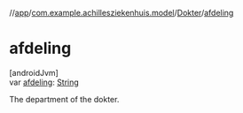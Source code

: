 //[app](../../../index.md)/[com.example.achillesziekenhuis.model](../index.md)/[Dokter](index.md)/[afdeling](afdeling.md)

# afdeling

[androidJvm]\
var [afdeling](afdeling.md): [String](https://kotlinlang.org/api/latest/jvm/stdlib/kotlin/-string/index.html)

The department of the dokter.
